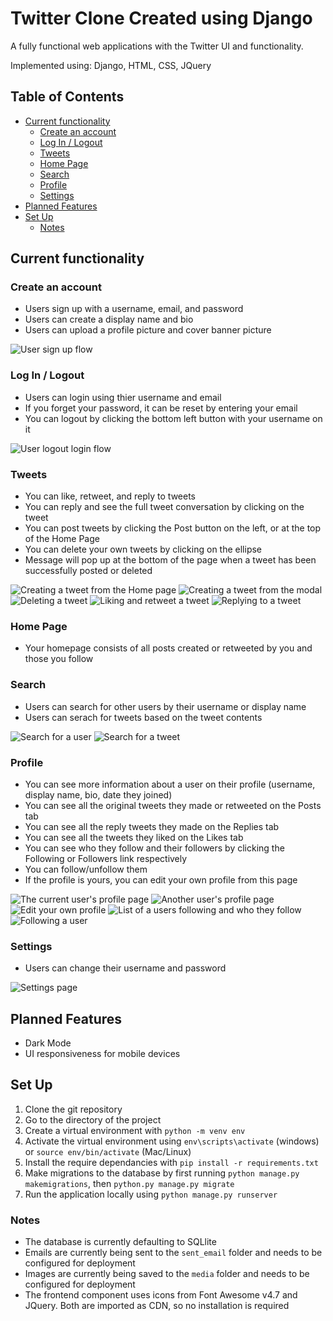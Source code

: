 # Twitter Clone Created using Django
A fully functional web applications with the Twitter UI and functionality.

Implemented using: Django, HTML, CSS, JQuery

## Table of Contents
- [Current functionality](#current-functionality)
  - [Create an account](#create-an-account)
  - [Log In / Logout](#log-in--logout)
  - [Tweets](#tweets)
  - [Home Page](#home-page)
  - [Search](#search)
  - [Profile](#profile)
  - [Settings](#settings)
- [Planned Features](#planned-features)
- [Set Up](#set-up)
  - [Notes](#notes)

## Current functionality
### Create an account
- Users sign up with a username, email, and password
- Users can create a display name and bio
- Users can upload a profile picture and cover banner picture 

![User sign up flow](demo/register.gif)

### Log In / Logout
- Users can login using thier username and email
- If you forget your password, it can be reset by entering your email
- You can logout by clicking the bottom left button with your username on it

![User logout login flow](demo/logout-login.gif)

### Tweets
- You can like, retweet, and reply to tweets
- You can reply and see the full tweet conversation by clicking on the tweet
- You can post tweets by clicking the Post button on the left, or at the top of the Home Page
- You can delete your own tweets by clicking on the ellipse
- Message will pop up at the bottom of the page when a tweet has been successfully posted or deleted

![Creating a tweet from the Home page](demo/direct-tweet.gif)
![Creating a tweet from the modal](demo/modal-tweet.gif)
![Deleting a tweet](demo/delete-tweet.gif)
![Liking and retweet a tweet](demo/like-retweet.gif)
![Replying to a tweet](demo/reply.gif)

### Home Page
- Your homepage consists of all posts created or retweeted by you and those you follow

### Search
- Users can search for other users by their username or display name
- Users can serach for tweets based on the tweet contents

![Search for a user](demo/search-user.gif)
![Search for a tweet](demo/search-tweet.gif)

### Profile
- You can see more information about a user on their profile (username, display name, bio, date they joined)
- You can see all the original tweets they made or retweeted on the Posts tab
- You can see all the reply tweets they made on the Replies tab
- You can see all the tweets they liked on the Likes tab
- You can see who they follow and their followers by clicking the Following or Followers link respectively
- You can follow/unfollow them
- If the profile is yours, you can edit your own profile from this page

![The current user's profile page](demo/profile.gif)
![Another user's profile page](demo/user-profile.gif)
![Edit your own profile](demo/edit-profile.gif)
![List of a users following and who they follow](demo/following-followers.gif)
![Following a user](demo/follow.gif)


### Settings
- Users can change their username and password 

![Settings page](demo/settings.gif)

## Planned Features
- Dark Mode
- UI responsiveness for mobile devices

## Set Up
1. Clone the git repository
2. Go to the directory of the project
3. Create a virtual environment with `python -m venv env`
4. Activate the virtual environment using `env\scripts\activate` (windows) or `source env/bin/activate` (Mac/Linux)
5. Install the require dependancies with `pip install -r requirements.txt`
6. Make migrations to the database by first running `python manage.py makemigrations`, then `python.py manage.py migrate`
7. Run the application locally using `python manage.py runserver`

### Notes
- The database is currently defaulting to SQLlite
- Emails are currently being sent to the `sent_email` folder and needs to be configured for deployment
- Images are currently being saved to the `media` folder and needs to be configured for deployment
- The frontend component uses icons from Font Awesome v4.7 and JQuery. Both are imported as CDN, so no installation is required
